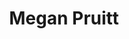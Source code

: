 ---
# Display name
title: Megan Pruitt

# Full Name (for SEO)
first_name: Megan
last_name: Pruitt
avatar: meldrum.png    # put this image in static/media/

# Is this the primary user of the site?
superuser: false

# Role/position
role: Chemistry, 2027


# Organizations/Affiliations
organizations:
  - name: William & Mary
    url: 'https://www.wm.edu'

# Short bio (displayed in user profile at end of posts)
# bio: |
#   Physical chemist and teacher, founder of spinlab. Researches NMR, materials, and student-driven discovery.

# interests:
#   - nuclear magnetic resonance (NMR)
#   - physical chemistry
#   - materials science
#   - cultural heritage research
#   - undergraduate research
#   - science education and outreach

# education:
#   courses:
#     - course: Postdoctoral Fellowship
#       institution: RWTH Aachen University (Germany)
#       year: 2013
#     - course: PhD in Physical Chemistry
#       institution: University of California, Berkeley
#       year: 2011
#     - course: BS in Biochemistry
#       institution: Brigham Young University
#       year: 2006

# # Social/Academic Networking
# social:
#   - icon: envelope
#     icon_pack: fas
#     link: 'mailto:tkmeldrum@wm.edu'
#   - icon: github
#     icon_pack: fab
#     link: https://github.com/tkmeldrum
#   - icon: orcid
#     icon_pack: ai
#     link: https://orcid.org/0000-0002-5954-0795
#   - icon: google-scholar
#     icon_pack: ai
#     link: https://scholar.google.com/citations?user=yKXJezQAAAAJ
#   # Add more as needed

# email: 'tkmeldrum@wm.edu'

highlight_name: true

user_groups:
  - Undergraduate Students

# Custom/fun fields
# favorite_coffee: Oat milk cortado, conditionally
---